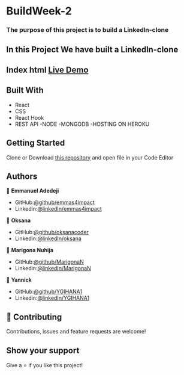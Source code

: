 # BuildWeek-2

### The purpose of this project is to build a Linkedln-clone
## In this Project We have built a Linkedln-clone
## Index html [Live Demo](https://rawcdn.githack.com/emmas4impact/Buildweek1-Spotify-Clone/8fb52a0d4731267f7a334640dd7397bb658e3818/login.html)

## Built With
- React
- CSS
- React Hook
- REST API
-NODE
-MONGODB
-HOSTING ON HEROKU
## Getting Started
Clone or Download [this repository](https://github.com/emmas4impact/BuildWeek-2) and open file in your Code Editor
## Authors

:bust_in_silhouette: **Emmanuel Adedeji**
- GitHub:[@github/emmas4impact](https://github.com/emmas4impact)
- Linkedin:[@linkedIn/emmas4impact](https://www.linkedin.com/in/emmas4impact/)

:bust_in_silhouette: **Oksana**
- GitHub:[@github/oksanacoder](https://github.com/OksanaCoder)
- Linkedin:[@linkedIn/oksana](https://www.linkedin.com/in/ksena19/)


:bust_in_silhouette: **Marigona Nuhija**
- GitHub:[@github/MarigonaN](https://github.com/MarigonaN)
- Linkedin:[@linkedIn/MarigonaN](http://linkedin.com/in/marigona-n-02275a173/)

:bust_in_silhouette: **Yannick**
- GitHub:[@github/YGIHANA1](https://github.com/YGIHANA1)
- Linkedin:[@linkedIn/YGIHANA1](http://linkedin.com/in/gihana-yannick-6b8802171/)
## :handshake: Contributing
Contributions, issues and feature requests are welcome!

## Show your support
Give a :star:️ if you like this project!
